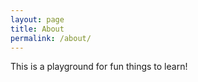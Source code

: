 ```yaml
---
layout: page
title: About
permalink: /about/
---
```


This is a playground for fun things to learn!
